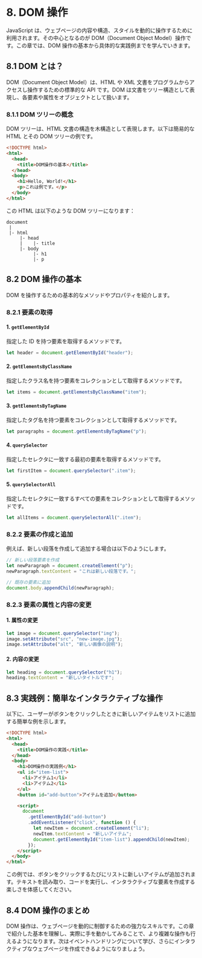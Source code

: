 # 8. DOM 操作

JavaScript は、ウェブページの内容や構造、スタイルを動的に操作するために利用されます。その中心となるのが DOM（Document Object Model）操作です。この章では、DOM 操作の基本から具体的な実践例までを学んでいきます。

## 8.1 DOM とは？

DOM（Document Object Model）は、HTML や XML 文書をプログラムからアクセスし操作するための標準的な API です。DOM は文書をツリー構造として表現し、各要素や属性をオブジェクトとして扱います。

### 8.1.1 DOM ツリーの概念

DOM ツリーは、HTML 文書の構造を木構造として表現します。以下は簡易的な HTML とその DOM ツリーの例です。

```html
<!DOCTYPE html>
<html>
  <head>
    <title>DOM操作の基本</title>
  </head>
  <body>
    <h1>Hello, World!</h1>
    <p>これは例です。</p>
  </body>
</html>
```

この HTML は以下のような DOM ツリーになります：

```
document
 |
 |- html
     |- head
     |    |- title
     |- body
          |- h1
          |- p
```

## 8.2 DOM 操作の基本

DOM を操作するための基本的なメソッドやプロパティを紹介します。

### 8.2.1 要素の取得

#### 1. `getElementById`

指定した ID を持つ要素を取得するメソッドです。

```javascript
let header = document.getElementById("header");
```

#### 2. `getElementsByClassName`

指定したクラス名を持つ要素をコレクションとして取得するメソッドです。

```javascript
let items = document.getElementsByClassName("item");
```

#### 3. `getElementsByTagName`

指定したタグ名を持つ要素をコレクションとして取得するメソッドです。

```javascript
let paragraphs = document.getElementsByTagName("p");
```

#### 4. `querySelector`

指定したセレクタに一致する最初の要素を取得するメソッドです。

```javascript
let firstItem = document.querySelector(".item");
```

#### 5. `querySelectorAll`

指定したセレクタに一致するすべての要素をコレクションとして取得するメソッドです。

```javascript
let allItems = document.querySelectorAll(".item");
```

### 8.2.2 要素の作成と追加

例えば、新しい段落を作成して追加する場合は以下のようにします。

```javascript
// 新しい段落要素を作成
let newParagraph = document.createElement("p");
newParagraph.textContent = "これは新しい段落です。";

// 既存の要素に追加
document.body.appendChild(newParagraph);
```

### 8.2.3 要素の属性と内容の変更

#### 1. 属性の変更

```javascript
let image = document.querySelector("img");
image.setAttribute("src", "new-image.jpg");
image.setAttribute("alt", "新しい画像の説明");
```

#### 2. 内容の変更

```javascript
let heading = document.querySelector("h1");
heading.textContent = "新しいタイトルです";
```

## 8.3 実践例：簡単なインタラクティブな操作

以下に、ユーザーがボタンをクリックしたときに新しいアイテムをリストに追加する簡単な例を示します。

```html
<!DOCTYPE html>
<html>
  <head>
    <title>DOM操作の実践</title>
  </head>
  <body>
    <h1>DOM操作の実践例</h1>
    <ul id="item-list">
      <li>アイテム1</li>
      <li>アイテム2</li>
    </ul>
    <button id="add-button">アイテムを追加</button>

    <script>
      document
        .getElementById("add-button")
        .addEventListener("click", function () {
          let newItem = document.createElement("li");
          newItem.textContent = "新しいアイテム";
          document.getElementById("item-list").appendChild(newItem);
        });
    </script>
  </body>
</html>
```

この例では、ボタンをクリックするたびにリストに新しいアイテムが追加されます。テキストを読み取り、コードを実行し、インタラクティブな要素を作成する楽しさを体感してください。

## 8.4 DOM 操作のまとめ

DOM 操作は、ウェブページを動的に制御するための強力なスキルです。この章で紹介した基本を理解し、実際に手を動かしてみることで、より複雑な操作も行えるようになります。次はイベントハンドリングについて学び、さらにインタラクティブなウェブページを作成できるようになりましょう。
